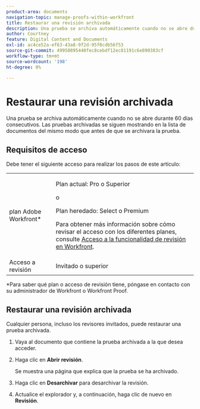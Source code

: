 ```yaml
---
product-area: documents
navigation-topic: manage-proofs-within-workfront
title: Restaurar una revisión archivada
description: Una prueba se archiva automáticamente cuando no se abre durante 60 días consecutivos. Las pruebas archivadas se siguen mostrando en la lista de documentos del mismo modo que antes de que se archivara la prueba.
author: Courtney
feature: Digital Content and Documents
exl-id: ac4ce52a-ef63-43a8-9f2d-95f0cdb56f53
source-git-commit: 49950895440fec8cebdf12ec81191c6e890383cf
workflow-type: tm+mt
source-wordcount: '198'
ht-degree: 0%

---
```


# Restaurar una revisión archivada

Una prueba se archiva automáticamente cuando no se abre durante 60 días consecutivos. Las pruebas archivadas se siguen mostrando en la lista de documentos del mismo modo que antes de que se archivara la prueba.

## Requisitos de acceso

Debe tener el siguiente acceso para realizar los pasos de este artículo:

<table style="table-layout:auto"> 
 <col> 
 <col> 
 <tbody> 
  <tr> 
   <td role="rowheader">plan Adobe Workfront*</td> 
   <td> <p>Plan actual: Pro o Superior</p> <p>o</p> <p>Plan heredado: Select o Premium</p> <p>Para obtener más información sobre cómo revisar el acceso con los diferentes planes, consulte <a href="/help/quicksilver/administration-and-setup/manage-workfront/configure-proofing/access-to-proofing-functionality.md" class="MCXref xref">Acceso a la funcionalidad de revisión en Workfront</a>.</p> </td> 
  </tr>

<tr> 
   <td role="rowheader">Acceso a revisión </td> 
   <td>Invitado o superior</td> 
  </tr> 
 </tbody> 
</table>

&#42;Para saber qué plan o acceso de revisión tiene, póngase en contacto con su administrador de Workfront o Workfront Proof.

## Restaurar una revisión archivada

Cualquier persona, incluso los revisores invitados, puede restaurar una prueba archivada.

1. Vaya al documento que contiene la prueba archivada a la que desea acceder.
1. Haga clic en **Abrir revisión**.

   Se muestra una página que explica que la prueba se ha archivado.

1. Haga clic en **Desarchivar** para desarchivar la revisión.
1. Actualice el explorador y, a continuación, haga clic de nuevo en **Revisión**.
